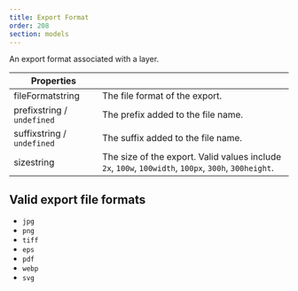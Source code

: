 ```yaml
---
title: Export Format
order: 208
section: models
---
```


An export format associated with a layer.

| Properties |  |
| --- | --- |
| fileFormat<span class="arg-type">string</span> | The file format of the export. |
| prefix<span class="arg-type">string / `undefined`</span> | The prefix added to the file name. |
| suffix<span class="arg-type">string / `undefined`</span> | The suffix added to the file name. |
| size<span class="arg-type">string</span> | The size of the export. Valid values include `2x`, `100w`, `100width`, `100px`, `300h`, `300height`. |

## Valid export file formats

- `jpg`
- `png`
- `tiff`
- `eps`
- `pdf`
- `webp`
- `svg`
